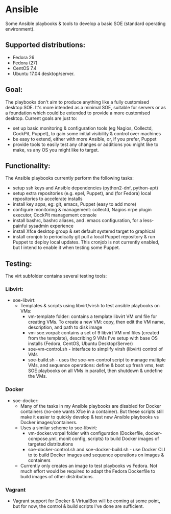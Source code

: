 # Ansible
Some Ansible playbooks & tools to develop a basic SOE (standard operating environment). 

## Supported distributions: 
 * Fedora 26
 * Fedora (27) 
 * CentOS 7.4 
 * Ubuntu 17.04 desktop/server.

## Goal:
The playbooks don't aim to produce anything like a fully customised desktop SOE. It's more intended as a minimal SOE, suitable for servers or as a foundation which could be extended to provide a more customised desktop. Current goals are just to:
 * set up basic monitoring & configuration tools (eg Nagios, Collectd, CockPit, Puppet), to gain some initial visibility & control over machines
 * be easy to extend, either with more Ansible, or, if you prefer, Puppet
 * provide tools to easily test any changes or additions you might like to make, vs any OS you might like to target.

## Functionality:
The Ansible playbooks currently perform the following tasks:
 * setup ssh keys and Ansible dependencies (python2-dnf, python-apt)
 * setup extra repositories (e.g. epel, Puppet), and (for Fedora) local repositories to accelerate installs
 * install key apps, eg: git, emacs, Puppet (easy to add more)
 * configure monitoring & management: collectd, Nagios nrpe plugin executor, CockPit management console
 * install bashrc, bashrc aliases, and .emacs configuration, for a less-painful sysadmin experience
 * install Xfce desktop group & set default systemd target to graphical
 * install cronjob to periodically git pull a local Puppet repository & run Puppet to deploy local updates. This cronjob is not currently enabled, but I intend to enable it when testing some Puppet.

## Testing:
The virt subfolder contains several testing tools:

### Libvirt:
 * soe-libvirt: 
   * Templates & scripts using libvirt/virsh to test ansible playbooks on VMs:
     * vm-template folder: contains a template libvirt VM xml file for creating VMs. To create a new VM: copy, then edit the VM name, description, and path to disk image
     * vm-soe.vorpal: contains a set of 9 libvirt VM xml files (created from the template), describing 9 VMs I've setup with base OS installs (Fedora, CentOS, Ubuntu Desktop/Server)
     * soe-vm-control.sh - interface to simplify virsh (libvirt) control of VMs
     * soe-build.sh - uses the soe-vm-control script to manage multiple VMs, and sequence operations: define & boot up fresh vms, test SOE playbooks on all VMs in parallel, then shutdown & undefine the VMs.

### Docker 
 * soe-docker:
   * Many of the tasks in my Ansible playbooks are disabled for Docker containers (no-one wants Xfce in a container). But these scripts still make it easier to quickly develop & test new Ansible playbooks vs Docker images/containers.
   * Uses a similar scheme to soe-libvirt:
     * vm-docker.vorpal folder with configuration (Dockerfile, docker-compose.yml, monit config, scripts) to build Docker images of targeted distributions
     * soe-docker-control.sh and soe-docker-build.sh - use Docker CLI to to build Docker images and sequence operations on images & containers
   * Currently only creates an image to test playbooks vs Fedora. Not much effort would be required to adapt the Fedora Dockerfile to build images of other distributions.

### Vagrant
 * Vagrant support for Docker & VirtualBox will be coming at some point, but for now, the control & build scripts I've done are sufficient.
